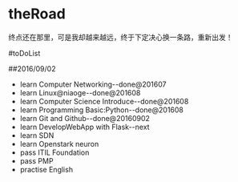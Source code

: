 # theRoad
终点还在那里，可是我却越来越远，终于下定决心换一条路，重新出发！

#toDoList

##2016/09/02

* learn Computer Networking--done@201607
* learn Linux@niaoge--done@201608
* learn Computer Science Introduce--done@201608
* learn Programming Basic:Python--done@201608
* learn Git and Github--done@20160902
* learn DevelopWebApp with Flask--next
* learn SDN
* learn Openstark neuron
* pass ITIL Foundation
* pass PMP
* practise English
